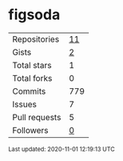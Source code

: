 # figsoda

<table>
    <tr>
        <td>Repositories</td>
        <td><a href="https://github.com/figsoda?tab=repositories">11</a></td>
    </tr>
    <tr>
        <td>Gists</td>
        <td><a href="https://gist.github.com/figsoda">2</a></td>
    </tr>
    <tr>
        <td>Total stars</td>
        <td>1</td>
    </tr>
    <tr>
        <td>Total forks</td>
        <td>0</td>
    </tr>
    <tr>
        <td>Commits</td>
        <td>779</td>
    </tr>
    <tr>
        <td>Issues</td>
        <td>7</td>
    </tr>
    <tr>
        <td>Pull requests</td>
        <td>5</td>
    </tr>
    <tr>
        <td>Followers</td>
        <td><a href="https://github.com/figsoda?tab=followers">0</a></td>
    </tr>
</table>

<sub>Last updated: 2020-11-01 12:19:13 UTC</sub>
